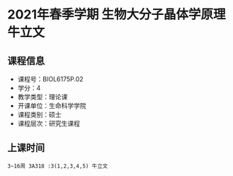 # 2021年春季学期 生物大分子晶体学原理 牛立文






## 课程信息

- 课程号：BIOL6175P.02
- 学分：4
- 教学类型：理论课
- 开课单位：生命科学学院
- 课程类别：硕士
- 课程层次：研究生课程

## 上课时间

```
3~16周 3A318 :3(1,2,3,4,5) 牛立文
```

